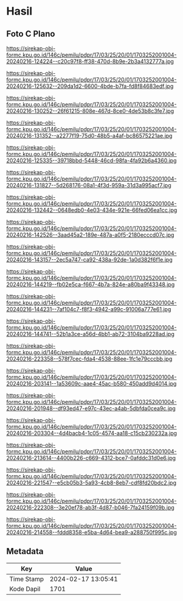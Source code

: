 # Hasil

## Foto C Plano

https://sirekap-obj-formc.kpu.go.id/146c/pemilu/pdpr/17/03/25/20/01/1703252001004-20240216-124224--c20c97f8-ff38-470d-8b9e-2b3a4132777a.jpg

https://sirekap-obj-formc.kpu.go.id/146c/pemilu/pdpr/17/03/25/20/01/1703252001004-20240216-125632--209da1d2-6600-4bde-b7fa-fd8f84683edf.jpg

https://sirekap-obj-formc.kpu.go.id/146c/pemilu/pdpr/17/03/25/20/01/1703252001004-20240216-130252--26f61215-808e-467d-8ce0-4de53b8c3fe7.jpg

https://sirekap-obj-formc.kpu.go.id/146c/pemilu/pdpr/17/03/25/20/01/1703252001004-20240216-131352--a2277f19-75d0-48b5-a4af-bc86575221ae.jpg

https://sirekap-obj-formc.kpu.go.id/146c/pemilu/pdpr/17/03/25/20/01/1703252001004-20240216-125335--39718bbd-5448-46cd-98fa-4fa92b6a4360.jpg

https://sirekap-obj-formc.kpu.go.id/146c/pemilu/pdpr/17/03/25/20/01/1703252001004-20240216-131827--5d268176-08a1-4f3d-959a-31d3a995acf7.jpg

https://sirekap-obj-formc.kpu.go.id/146c/pemilu/pdpr/17/03/25/20/01/1703252001004-20240216-132442--0648edb0-4e03-434e-921e-66fed06ea1cc.jpg

https://sirekap-obj-formc.kpu.go.id/146c/pemilu/pdpr/17/03/25/20/01/1703252001004-20240216-142526--3aad45a2-189e-487a-a0f5-2180ecccd07c.jpg

https://sirekap-obj-formc.kpu.go.id/146c/pemilu/pdpr/17/03/25/20/01/1703252001004-20240216-143157--2ec5a747-ca92-438a-92de-1a0d382f6f1e.jpg

https://sirekap-obj-formc.kpu.go.id/146c/pemilu/pdpr/17/03/25/20/01/1703252001004-20240216-144219--fb02e5ca-f667-4b7a-824e-a80ba9f43348.jpg

https://sirekap-obj-formc.kpu.go.id/146c/pemilu/pdpr/17/03/25/20/01/1703252001004-20240216-144231--7af104c7-f8f3-4942-a99c-91006a777e61.jpg

https://sirekap-obj-formc.kpu.go.id/146c/pemilu/pdpr/17/03/25/20/01/1703252001004-20240216-144741--52b1a3ce-a56d-4bb1-ab72-3104ba9228ad.jpg

https://sirekap-obj-formc.kpu.go.id/146c/pemilu/pdpr/17/03/25/20/01/1703252001004-20240216-223358--578f7cec-fda4-4538-88ee-1fc1e79cccbb.jpg

https://sirekap-obj-formc.kpu.go.id/146c/pemilu/pdpr/17/03/25/20/01/1703252001004-20240216-203141--1a53609c-aae4-45ac-b580-450add9d4014.jpg

https://sirekap-obj-formc.kpu.go.id/146c/pemilu/pdpr/17/03/25/20/01/1703252001004-20240216-201948--df93ed47-e97c-43ec-a4ab-5dbfda0cea9c.jpg

https://sirekap-obj-formc.kpu.go.id/146c/pemilu/pdpr/17/03/25/20/01/1703252001004-20240216-203304--4d4bacb4-1c05-4574-aa18-c15cb230232a.jpg

https://sirekap-obj-formc.kpu.go.id/146c/pemilu/pdpr/17/03/25/20/01/1703252001004-20240216-213614--4400b226-c669-4312-bce7-0afddc31d0e6.jpg

https://sirekap-obj-formc.kpu.go.id/146c/pemilu/pdpr/17/03/25/20/01/1703252001004-20240216-221547--e5cb05b3-5a93-4cb8-8eb7-cdf8fd20bdc2.jpg

https://sirekap-obj-formc.kpu.go.id/146c/pemilu/pdpr/17/03/25/20/01/1703252001004-20240216-222308--3e20ef78-ab3f-4d87-b046-7fa24159f09b.jpg

https://sirekap-obj-formc.kpu.go.id/146c/pemilu/pdpr/17/03/25/20/01/1703252001004-20240216-214558--fddd8358-e5ba-4d64-bea9-a288750f995c.jpg


## Metadata

| Key        | Value               |
| ---------- | ------------------- |
| Time Stamp | 2024-02-17 13:05:41 |
| Kode Dapil | 1701                |



